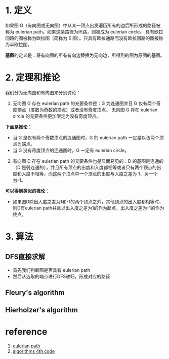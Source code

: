 # 1. 定义
如果图 G（有向图或无向图）中从某一顶点出发遍历所有的边后所形成的路径被称为 eulerian path。如果这条路径为环路，则被成为 eulerian circle。
具有欧拉回路的图被称为欧拉图（简称为 E 图）。只具有欧拉通路而没有欧拉回路的图被称为半欧拉图。

**基图**的定义是：将有向图的所有有向边替换为无向边，所得到的图为原图的基图。

# 2. 定理和推论
我们分为无向图和有向图来分别讨论：
1. 无向图 G 存在 eulerian path 的充要条件是：G 为连通图并且 G 仅有两个奇度顶点（度数为奇数的顶点）或者没有奇度顶点。 无向图 G 存在 eulerian circle 的充要条件更加限定为没有奇度顶点。

**下面是推论**：
- 当 G 是仅有两个奇数顶点的连通图时，G 的 eulerian path 一定是以该两个顶点为端点。
- 当 G 没有奇度顶点的连通图时，G 一定有 eulerian circle。

2. 有向图 D 存在 eulerian path 的充要条件也是显而易见的：D 的基图是连通的（D 是弱连通的），并且所有顶点的出度和入度都相等或者只有两个顶点的出度和入度不相等，而这两个顶点中一个顶点的出度与入度之差为 1，另一个为-1。

**可以得到类似的推论**：
- 如果图D除出入度之差为1和-1的两个顶点之外，其他顶点的出入度都相等时，则D有eulerian path并且以出入度之差为1的作为起点，出入度之差为-1的作为终点。

# 3. 算法
## DFS直接求解
- 首先我们判断图是否具有 eulerian path
- 然后从选取的端点进行DFS递归，形成对应的路径

## Fleury's algorithm

## Hierholzer's algorithm

# reference
1. [eulerian path](https://en.wikipedia.org/wiki/Eulerian_path)
2. [algorithms 4th code](https://github.com/kevin-wayne/algs4/blob/master/src/main/java/edu/princeton/cs/algs4)
